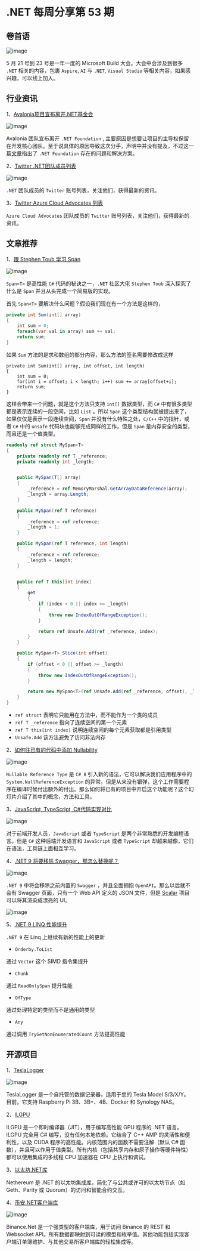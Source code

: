 # .NET 每周分享第 53 期

## 卷首语

![image](https://github.com/DotNETWeekly-io/DotNetWeekly/assets/11272110/43a5200e-6bbe-425a-8851-27449cc0b566)

5 月 21 号到 23 号是一年一度的 Microsoft Build 大会。大会中会涉及到很多 `.NET` 相关的内容，包裹 `Aspire`,  `AI` 与 `.NET`, `Visual Studio` 等相关内容，如果感兴趣，可以线上加入。

## 行业资讯

1、[Avalonia项目宣布离开.NET基金会](https://github.com/AvaloniaUI/Avalonia/discussions/14666)

![image](https://github.com/DotNETWeekly-io/DotNetWeekly/assets/11272110/ca12318a-e245-4d7c-b2e7-4d6484f05647)
 
Avalonia 团队宣布离开 `.NET Foundation` , 主要原因是想要让项目的主导权保留在开发核心团队。至于说具体的原因导致这次分手，声明中并没有提及，不过这一篇[文章](https://www.glennwatson.net/posts/dnf-problems-solutions)指出了 `.NET Foundation` 存在的问题和解决方案。

2、[Twitter .NET团队成员列表](https://twitter.com/i/lists/120961876)

![image](https://github.com/DotNETWeekly-io/DotNetWeekly/assets/11272110/9af91c03-b051-4ae7-b70c-91f494edddc3)

`.NET` 团队成员的 `Twitter` 账号列表，关注他们，获得最新的资讯。

3、[Twitter Azure Cloud Advocates 列表](https://x.com/i/lists/847470660712505346)

`Azure Cloud Advocates` 团队成员的 `Twitter` 账号列表，关注他们，获得最新的资讯。

## 文章推荐

1、[跟 Stephen Toub 学习 Span](https://www.youtube.com/watch?v=5KdICNWOfEQ)

![image](https://github.com/DotNETWeekly-io/DotNetWeekly/assets/11272110/3dbfb0b2-99dd-48d8-8b9b-ec8f95b60fb6)

`Span<T>` 是高性能 `C#` 代码的秘诀之一，`.NET` 社区大佬 `Stephen Toub` 深入探究了什么是 `Span` 并且从头完成一个简易版的实现。

首先 `Span<T>` 要解决什么问题？假设我们现在有一个方法是这样的，

```csharp
private int Sum(int[] array)
{
    int sum = 0;
    foreach(var val in array) sum += val;
    return sum;
}
```
如果 `Sum` 方法的是求和数组的部分内容，那么方法的签名需要修改成这样

```
private int Sum(int[] array, int offset, int length)
{
    int sum = 0;
    for(int i = offset; i < length; i++) sum += array[offset+i];
    return sum;
}
```

这样会带来一个问题，就是这个方法只支持 `int[]` 数据类型，而 `C#` 中有很多类型都是表示连续的一段空间，比如 `List` 。所以 `Span` 这个类型结构就被提出来了，如果仅仅是表示一段连续空间，`Span` 并没有什么特殊之处，`C/C++` 中的指针，或者 `C#` 中的 `unsafe` 代码块也能够完成同样的工作，但是 `Span` 是内存安全的类型，而且还是一个值类型。

```csharp
readonly ref struct MySpan<T>
{
    private readonly ref T _reference;
    private readonly int _length;


    public MySpan(T[] array)
    {
        _reference = ref MemoryMarshal.GetArrayDataReference(array);
        _length = array.Length;
    }

    public MySpan(ref T reference)
    {
        _reference = ref reference;
        _length = 1;
    }

    public MySpan(ref T reference, int length)
    {
        _reference = ref reference;
        _length = length;
    }


    public ref T this[int index]
    {
        get
        {
            if (index < 0 || index >= _length)
            {
                throw new IndexOutOfRangeException();
            }

            return ref Unsafe.Add(ref _reference, index);
        }
    }

    public MySpan<T> Slice(int offset)
    {
        if (offset < 0 || offset >= _length)
        {
            throw new IndexOutOfRangeException();
        }

        return new MySpan<T>(ref Unsafe.Add(ref _reference, offset), _length - offset);
    }
}
```

- `ref struct` 表明它只能用在方法中，而不能作为一个类的成员
- `ref T _reference` 指向了连续空间的第一个元素
- `ref T this[int index]` 说明连续空间的每个元素获取都是引用类型
- `Unsafe.Add` 该方法避免了访问非法内存

2、[如何往已有的代码中添加 Nullability](https://blog.maartenballiauw.be/talk/2024/01/21/bringing-csharp-nullability-into-existing-code.html)

![image](https://github.com/DotNETWeekly-io/DotNetWeekly/assets/11272110/fb6fb8d9-0bf4-47cb-9531-0c8d200bba5b)

`Nullable Reference Type` 是 `C# 8` 引入新的语法，它可以解决我们应用程序中的 `System.NullReferenceException` 的异常。但是从来没有银弹，这个工作需要程序在编译时候付出额外的付出。那么如何将已有的项目中开启这个功能呢？这个幻灯片介绍了其中的概念，方法和工具。

3、[JavaScript, TypeScript, C#代码实现对比](https://github.com/CharlieDigital/js-ts-csharp)

![image](https://github.com/DotNETWeekly-io/DotNetWeekly/assets/11272110/3c4f8172-b019-4fbf-802f-0f8039432451)

对于前端开发人员，`JavaScript` 或者 `TypeScript` 是两个非常熟悉的开发编程语言。但是 `C#` 这种后端开发语言和 `JavaScript` 或者 `TypeScript` 却越来越像，它们在语法，工具链上面相互学习。

4、[.NET 9 将要移除 Swagger，那怎么替换呢？](https://www.youtube.com/watch?v=8xEkVmqlr4I)

![image](https://github.com/DotNETWeekly-io/DotNetWeekly/assets/11272110/180ad6df-ebd3-4851-ba73-bc86537e7da1)

`.NET 9` 中将会移除之前内置的 `Swagger` ，并且全面拥抱 `OpenAPI`。那么以后就不会有 Swagger 页面，只有一个 Web API 定义的 JSON 文件，但是 [Scalar](https://github.com/scalar/scalar?tab=readme-ov-file)  项目可以将其渲染成漂亮的 UI。

![image](https://github.com/DotNETWeekly-io/DotNetWeekly/assets/11272110/b957ddb3-cd97-4050-869a-1ec6d0442abb)

5、[.NET 9 LINQ 性能提升](https://steven-giesel.com/blogPost/783a404a-e39e-480f-bc99-a514a75d752d?utm_source=devdigest.today&utm_medium=website&utm_campaign=feature_promo&utm_content=link_click)

`.NET 9` 在 Linq 上继续有新的性能上的更新

- `Orderby.ToList`

通过 `Vector` 这个 SIMD 指令集提升

- `Chunk`

通过 `ReadOnlySpan` 提升性能

- `OfType`

通过处理特定的类型而不是通用的类型

- `Any`

通过调用 `TryGetNonEnumeratedCount` 方法提高性能

## 开源项目

1、[TeslaLogger](https://github.com/bassmaster187/TeslaLogger)

![image](https://github.com/DotNETWeekly-io/DotNetWeekly/assets/11272110/6bc12ebc-ec11-4080-86d2-8fc610eb26d6)

TeslaLogger 是一个自托管的数据记录器，适用于您的 Tesla Model S/3/X/Y。目前，它支持 Raspberry Pi 3B、3B+、4B、Docker 和 Synology NAS。

2、[ILGPU](https://github.com/m4rs-mt/ILGPU)

ILGPU 是一个即时编译器（JIT），用于编写高性能 GPU 程序的 .NET 语言。ILGPU 完全用 C# 编写，没有任何本地依赖。它结合了 C++ AMP 的灵活性和便利性，以及 CUDA 程序的高性能。内核范围内的函数不需要注解（默认 C# 函数），并且可以作用于值类型。所有内核（包括共享内存和原子操作等硬件特性）都可以使用集成的多线程 CPU 加速器在 CPU 上执行和调试。

3、[以太坊.NET库](https://github.com/Nethereum/Nethereum)

Nethereum 是 .NET 的以太坊集成库，简化了与公共或许可的以太坊节点（如 Geth、Parity 或 Quorum）的访问和智能合约交互。

4、[币安.NET客户端库](https://github.com/JKorf/Binance.Net)

![image](https://github.com/DotNETWeekly-io/DotNetWeekly/assets/11272110/d5bc7acd-a0b8-446b-90b9-abc9b5e4bb8d)

Binance.Net 是一个强类型的客户端库，用于访问 Binance 的 REST 和 Websocket API。所有数据都映射到可读的模型和枚举值。其他功能包括实现客户端订单簿维护、与其他交易所客户端库的轻松集成等。